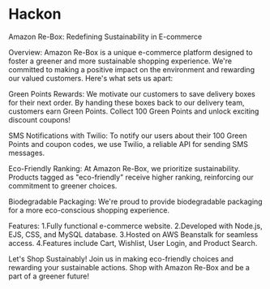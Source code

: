 # Hackon

Amazon Re-Box: Redefining Sustainability in E-commerce

Overview:
Amazon Re-Box is a unique e-commerce platform designed to foster a greener and more sustainable shopping experience. We're committed to making a positive impact on the environment and rewarding our valued customers. Here's what sets us apart:

Green Points Rewards:
We motivate our customers to save delivery boxes for their next order. By handing these boxes back to our delivery team, customers earn Green Points. Collect 100 Green Points and unlock exciting discount coupons!

SMS Notifications with Twilio:
To notify our users about their 100 Green Points and coupon codes, we use Twilio, a reliable API for sending SMS messages.

Eco-Friendly Ranking:
At Amazon Re-Box, we prioritize sustainability. Products tagged as "eco-friendly" receive higher ranking, reinforcing our commitment to greener choices.

Biodegradable Packaging:
We're proud to provide biodegradable packaging for a more eco-conscious shopping experience.

Features:
1.Fully functional e-commerce website.
2.Developed with Node.js, EJS, CSS, and MySQL database.
3.Hosted on AWS Beanstalk for seamless access.
4.Features include Cart, Wishlist, User Login, and Product Search.

Let's Shop Sustainably!
Join us in making eco-friendly choices and rewarding your sustainable actions. Shop with Amazon Re-Box and be a part of a greener future!
